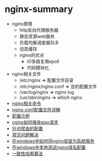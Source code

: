 # nginx-summary 
* nginx原理
    * http反向代理服务器
    * 静态资源web服务
    * 负载均衡调度器SLB
    * 动态缓存
    * nginx的优点
        * IO多路复用epoll
        * 代码模块化
* nginx相关文件
    * /etc/nginx  => 配置文件目录
    * /etc/nginx/nginx.conf   => 总的配置文件
    * /var/log/nginx   => nginx log
    * /usr/sbin/nginx   => which nginx
* [nginx相关命令](https://github.com/baoendemao/nginx-summary/tree/master/docs/nginx-command.md)
* [nginx conf配置文件详解](https://github.com/baoendemao/nginx-summary/tree/master/docs/nginx-conf.md)
* [配置示例](https://github.com/baoendemao/nginx-summary/tree/master/docs/nginx-eg.md)
* [nginx如何接收ajax请求](https://github.com/baoendemao/nginx-summary/tree/master/docs/nginx-server.md)
* [针对爬虫的配置](https://github.com/baoendemao/nginx-summary/tree/master/docs/nginx-spider.md)
* [常见问题解决](https://github.com/baoendemao/nginx-summary/tree/master/docs/nginx-issue.md)
* [在windows中如何将nginx安装为系统服务](https://github.com/baoendemao/nginx-summary/tree/master/docs/nginx-windows.md)
* [在windows中本地测试nginx域名配置](https://github.com/baoendemao/nginx-summary/tree/master/docs/nginx-test.md)
* [一致性哈希算法](https://github.com/baoendemao/nginx-summary/tree/master/docs/consistent_hash.md)

